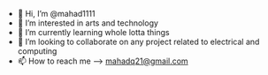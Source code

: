 - 👋 Hi, I’m @mahad1111
- 👀 I’m interested in arts and technology
- 🌱 I’m currently learning whole lotta things
- 💞️ I’m looking to collaborate on any project related to electrical and computing 
- 📫 How to reach me --> mahadq21@gmail.com

<!---
mahad1111/mahad1111 is a ✨ special ✨ repository because its `README.md` (this file) appears on your GitHub profile.
You can click the Preview link to take a look at your changes.
--->
